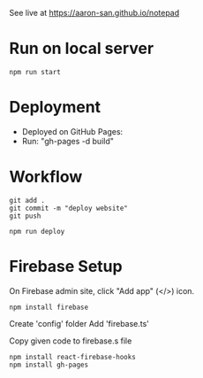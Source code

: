 See live at https://aaron-san.github.io/notepad

# Run on local server

```shell
npm run start
```

# Deployment

- Deployed on GitHub Pages:
- Run: "gh-pages -d build"

# Workflow

```shell
git add .
git commit -m "deploy website"
git push

npm run deploy
```

# Firebase Setup

On Firebase admin site, click "Add app" (</>) icon.

`npm install firebase`

Create 'config' folder
Add 'firebase.ts'

Copy given code to firebase.s file

```shell
npm install react-firebase-hooks
npm install gh-pages
```
